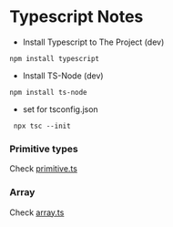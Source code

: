 # Typescript Notes

- Install Typescript to The Project (dev)

` npm install typescript `

- Install TS-Node (dev)

`npm install ts-node`

- set for tsconfig.json 

` npx tsc --init`

### Primitive types

Check [primitive.ts](primitive.ts)

### Array

Check [array.ts](array.ts)